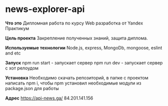 # news-explorer-api

__Что это__ 
Дипломная работа по курсу Web разработка от Yandex Практикум

__Цель проекта__ 
Закрепление полученных знаний, защита диплома.

__Используемые технологии__ 
Node.js, express, MongoDb, mongoose, eslint and etc

__Запуск__
npm run start - запускает сервер
npm run dev - запускает сервер с хот релоудом

__Установка__
Необходимо скачать репозиторий, в папке с проектом написать npm i, чтобы npm установил необходимые модули из package.json для работы 

__Адрес__
https://api-news.ga/
84.201.141.156
